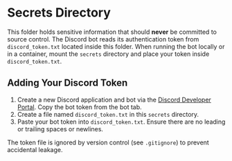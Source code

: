 # Secrets Directory

This folder holds sensitive information that should **never** be committed to
source control. The Discord bot reads its authentication token from
`discord_token.txt` located inside this folder. When running the bot
locally or in a container, mount the `secrets` directory and place your
token inside `discord_token.txt`.

## Adding Your Discord Token

1. Create a new Discord application and bot via the [Discord Developer
   Portal](https://discord.com/developers/applications). Copy the bot
   token from the bot tab.
2. Create a file named `discord_token.txt` in this `secrets` directory.
3. Paste your bot token into `discord_token.txt`. Ensure there are no
   leading or trailing spaces or newlines.

The token file is ignored by version control (see `.gitignore`) to
prevent accidental leakage.